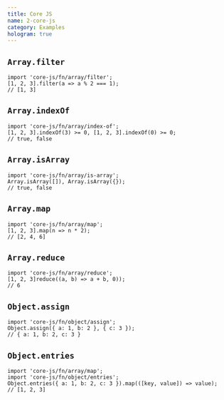 ```yaml
---
title: Core JS
name: 2-core-js
category: Examples
hologram: true
---
```

## `Array.filter`

```js_example
import 'core-js/fn/array/filter';
[1, 2, 3].filter(a => a % 2 === 1);
// [1, 3]
```

## `Array.indexOf`

```js_example
import 'core-js/fn/array/index-of';
[1, 2, 3].indexOf(3) >= 0, [1, 2, 3].indexOf(0) >= 0;
// true, false
```

## `Array.isArray`

```js_example
import 'core-js/fn/array/is-array';
Array.isArray([]), Array.isArray({});
// true, false
```

## `Array.map`

```js_example
import 'core-js/fn/array/map';
[1, 2, 3].map(n => n * 2);
// [2, 4, 6]
```

## `Array.reduce`

```js_example
import 'core-js/fn/array/reduce';
[1, 2, 3]reduce((a, b) => a + b, 0));
// 6
```

## `Object.assign`

```js_example
import 'core-js/fn/object/assign';
Object.assign({ a: 1, b: 2 }, { c: 3 });
// { a: 1, b: 2, c: 3 }
```

## `Object.entries`

```js_example
import 'core-js/fn/array/map';
import 'core-js/fn/object/entries';
Object.entries({ a: 1, b: 2, c: 3 }).map(([key, value]) => value);
// [1, 2, 3]
```
